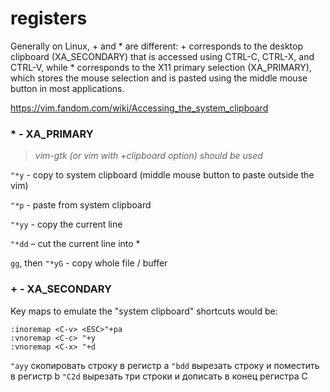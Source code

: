 registers
=========


Generally on Linux, + and * are different: + corresponds to the desktop clipboard (XA_SECONDARY) that is accessed using CTRL-C, CTRL-X, and CTRL-V, while * corresponds to the X11 primary selection (XA_PRIMARY), which stores the mouse selection and is pasted using the middle mouse button in most applications.

https://vim.fandom.com/wiki/Accessing_the_system_clipboard

### \* - XA_PRIMARY
> *vim-gtk (or vim with +clipboard option) should be used*
 
`"*y` -  copy to system clipboard (middle mouse button to paste outside the vim)

`"*p` - paste from system clipboard

`"*yy` - copy the current line

`"*dd` – cut the current line into *

`gg`, then `"*yG` - copy whole file / buffer

### \+ - XA_SECONDARY
Key maps to emulate the "system clipboard" shortcuts would be: 

    :inoremap <C-v> <ESC>"+pa
    :vnoremap <C-c> "+y
    :vnoremap <C-x> "+d


`"ayy`                      скопировать строку в регистр a
`"bdd`                      вырезать строку и поместить в регистр b
`"С2d`                      вырезать три строки и дописать в конец регистра C

